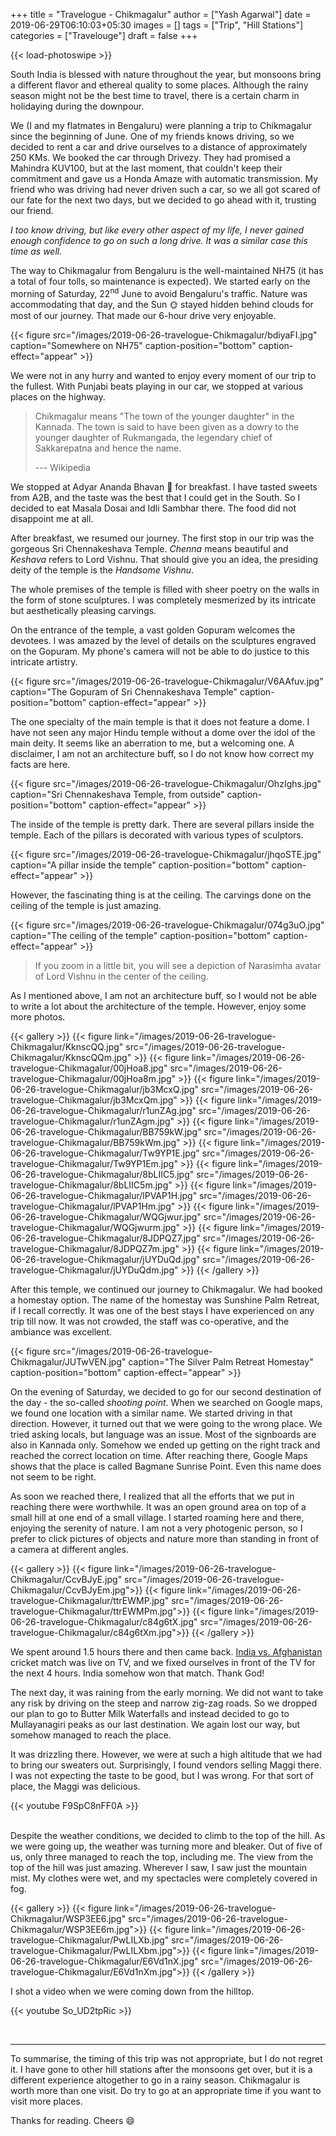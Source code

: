 +++
title = "Travelogue - Chikmagalur"
author = ["Yash Agarwal"]
date = 2019-06-29T06:10:03+05:30
images = []
tags = ["Trip", "Hill Stations"]
categories = ["Travelouge"]
draft = false
+++

{{< load-photoswipe >}}

South India is blessed with nature throughout the year, but monsoons bring a different flavor and ethereal quality to some places. Although the rainy season might not be the best time to travel, there is a certain charm in holidaying during the downpour.

We (I and my flatmates in Bengaluru) were planning a trip to Chikmagalur since the beginning of June. One of my friends knows driving, so we decided to rent a car and drive ourselves to a distance of approximately 250 KMs. We booked the car through Drivezy. They had promised a Mahindra KUV100, but at the last moment, that couldn't keep their commitment and gave us a Honda Amaze with automatic transmission. My friend who was driving had never driven such a car, so we all got scared of our fate for the next two days, but we decided to go ahead with it, trusting our friend.


 *I too know driving, but like every other aspect of my life, I never gained enough confidence to go on such a long drive. It was a similar case this time as well.*

The way to Chikmagalur from Bengaluru is the well-maintained NH75 (it has a total of four tolls, so maintenance is expected). We started early on the morning of Saturday, 22<sup>nd</sup> June to avoid Bengaluru's traffic. Nature was accommodating that day, and the Sun 🌞 stayed hidden behind clouds for most of our journey. That made our 6-hour drive very enjoyable. 

{{< figure src="/images/2019-06-26-travelogue-Chikmagalur/bdiyaFI.jpg" caption="Somewhere on NH75" caption-position="bottom"  caption-effect="appear" >}}

We were not in any hurry and wanted to enjoy every moment of our trip to the fullest. With Punjabi beats playing in our car, we stopped at various places on the highway.

> Chikmagalur means "The town of the younger daughter" in the Kannada. The town is said to have been given as a dowry to the younger daughter of Rukmangada, the legendary chief of Sakkarepatna and hence the name.
>
> --- Wikipedia

We stopped at Adyar Ananda Bhavan 🏨 for breakfast. I have tasted sweets from A2B, and the taste was the best that I could get in the South. So I decided to eat Masala Dosai and Idli Sambhar there. The food did not disappoint me at all.

After breakfast, we resumed our journey. The first stop in our trip was the gorgeous Sri Chennakeshava Temple. *Chenna* means beautiful and *Keshava* refers to Lord Vishnu. That should give you an idea, the presiding deity of the temple is the *Handsome Vishnu*.

The whole premises of the temple is filled with sheer poetry on the walls in the form of stone sculptures. I was completely mesmerized by its intricate but aesthetically pleasing carvings.

On the entrance of the temple, a vast golden Gopuram welcomes the devotees. I
 was amazed by the level of details on the sculptures engraved on the Gopuram. My phone's camera will not be able to do justice to this intricate artistry.

{{< figure src="/images/2019-06-26-travelogue-Chikmagalur/V6AAfuv.jpg" caption="The Gopuram of Sri Chennakeshava Temple" caption-position="bottom"  caption-effect="appear" >}}

The one specialty of the main temple is that it does not feature a dome. I have not seen any major Hindu temple without a dome over the idol of the main deity. It seems like an aberration to me, but a welcoming one. A disclaimer, I am not an architecture buff, so I do not know how correct my facts are here.

{{< figure src="/images/2019-06-26-travelogue-Chikmagalur/OhzIghs.jpg" caption="Sri Chennakeshava Temple, from outside" caption-position="bottom"  caption-effect="appear" >}}

The inside of the temple is pretty dark. There are several pillars inside the temple. Each of the pillars is decorated with various types of sculptors.

{{< figure src="/images/2019-06-26-travelogue-Chikmagalur/jhqoSTE.jpg" caption="A pillar inside the temple" caption-position="bottom"  caption-effect="appear" >}}

However, the fascinating thing is at the ceiling. The carvings done on the ceiling of the temple is just amazing.

{{< figure src="/images/2019-06-26-travelogue-Chikmagalur/074g3uO.jpg" caption="The ceiling of the temple" caption-position="bottom"  caption-effect="appear" >}}

> If you zoom in a little bit, you will see a depiction of Narasimha avatar of Lord Vishnu in the center of the ceiling.

As I mentioned above, I am not an architecture buff, so I would not be able to write a lot about the architecture of the temple. However, enjoy some more photos.

{{< gallery >}}
  {{< figure link="/images/2019-06-26-travelogue-Chikmagalur/KknscQQ.jpg" src="/images/2019-06-26-travelogue-Chikmagalur/KknscQQm.jpg" >}}
  {{< figure link="/images/2019-06-26-travelogue-Chikmagalur/00jHoa8.jpg" src="/images/2019-06-26-travelogue-Chikmagalur/00jHoa8m.jpg" >}}
  {{< figure link="/images/2019-06-26-travelogue-Chikmagalur/jb3McxQ.jpg" src="/images/2019-06-26-travelogue-Chikmagalur/jb3McxQm.jpg" >}}
  {{< figure link="/images/2019-06-26-travelogue-Chikmagalur/r1unZAg.jpg" src="/images/2019-06-26-travelogue-Chikmagalur/r1unZAgm.jpg" >}}
  {{< figure link="/images/2019-06-26-travelogue-Chikmagalur/BB759kW.jpg" src="/images/2019-06-26-travelogue-Chikmagalur/BB759kWm.jpg" >}}
  {{< figure link="/images/2019-06-26-travelogue-Chikmagalur/Tw9YP1E.jpg" src="/images/2019-06-26-travelogue-Chikmagalur/Tw9YP1Em.jpg" >}}
  {{< figure link="/images/2019-06-26-travelogue-Chikmagalur/8bLIIC5.jpg" src="/images/2019-06-26-travelogue-Chikmagalur/8bLIIC5m.jpg" >}}
  {{< figure link="/images/2019-06-26-travelogue-Chikmagalur/lPVAP1H.jpg" src="/images/2019-06-26-travelogue-Chikmagalur/lPVAP1Hm.jpg" >}}
  {{< figure link="/images/2019-06-26-travelogue-Chikmagalur/WQGjwur.jpg" src="/images/2019-06-26-travelogue-Chikmagalur/WQGjwurm.jpg" >}}
  {{< figure link="/images/2019-06-26-travelogue-Chikmagalur/8JDPQZ7.jpg" src="/images/2019-06-26-travelogue-Chikmagalur/8JDPQZ7m.jpg" >}}
  {{< figure link="/images/2019-06-26-travelogue-Chikmagalur/jUYDuQd.jpg" src="/images/2019-06-26-travelogue-Chikmagalur/jUYDuQdm.jpg" >}}
{{< /gallery >}}

After this temple, we continued our journey to Chikmagalur. We had booked a homestay option. The name of the homestay was Sunshine Palm Retreat, if I recall correctly. It was one of the best stays I have experienced on any trip till now. It was not crowded, the staff was co-operative, and the ambiance was excellent.

{{< figure src="/images/2019-06-26-travelogue-Chikmagalur/JUTwVEN.jpg" caption="The Silver Palm Retreat Homestay" caption-position="bottom"  caption-effect="appear" >}}

On the evening of Saturday, we decided to go for our second destination of the day - the so-called *shooting point*. When we searched on Google maps, we found one location with a similar name. We started driving in that direction. However, it turned out that we were going to the wrong place. We tried asking locals, but language was an issue. Most of the signboards are also in Kannada only. Somehow we ended up getting on the right track and reached the correct location on time. After reaching there, Google Maps shows that the place is called Bagmane Sunrise Point. Even this name does not seem to be right.

As soon we reached there, I realized that all the efforts that we put in reaching there were worthwhile. It was an open ground area on top of a small hill at one end of a small village. I started roaming here and there, enjoying the serenity of nature. I am not a very photogenic person, so I prefer to click pictures of objects and nature more than standing in front of a camera at different angles.

{{< gallery >}}
  {{< figure link="/images/2019-06-26-travelogue-Chikmagalur/CcvBJyE.jpg" src="/images/2019-06-26-travelogue-Chikmagalur/CcvBJyEm.jpg">}}
  {{< figure link="/images/2019-06-26-travelogue-Chikmagalur/ttrEWMP.jpg" src="/images/2019-06-26-travelogue-Chikmagalur/ttrEWMPm.jpg">}}
  {{< figure link="/images/2019-06-26-travelogue-Chikmagalur/c84g6tX.jpg" src="/images/2019-06-26-travelogue-Chikmagalur/c84g6tXm.jpg">}}
{{< /gallery >}}

We spent around 1.5 hours there and then came back. [India vs. Afghanistan](https://www.cricbuzz.com/live-cricket-scorecard/20264/ind-vs-afg-match-28-icc-cricket-world-cup-2019) cricket match was live on TV, and we fixed ourselves in front of the TV for the next 4 hours. India somehow won that match. Thank God!

The next day, it was raining from the early morning. We did not want to take any risk by driving on the steep and narrow zig-zag roads. So we dropped our plan to go to Butter Milk Waterfalls and instead decided to go to Mullayanagiri peaks as our last destination. We again lost our way, but somehow managed to reach the place. 

It was drizzling there. However, we were at such a high altitude that we had to bring our sweaters out. Surprisingly, I found vendors selling Maggi there. I was not expecting the taste to be good, but I was wrong. For that sort of place, the Maggi was delicious.

{{< youtube F9SpC8nFF0A >}}

<br/>
Despite the weather conditions, we decided to climb to the top of the hill. As we were going up, the weather was turning more and bleaker. Out of five of us, only three managed to reach the top, including me. The view from the top of the hill was just amazing. Wherever I saw, I saw just the mountain mist. My clothes were wet, and my spectacles were completely covered in fog.

{{< gallery >}}
  {{< figure link="/images/2019-06-26-travelogue-Chikmagalur/WSP3EE6.jpg" src="/images/2019-06-26-travelogue-Chikmagalur/WSP3EE6m.jpg">}}
  {{< figure link="/images/2019-06-26-travelogue-Chikmagalur/PwLILXb.jpg" src="/images/2019-06-26-travelogue-Chikmagalur/PwLILXbm.jpg">}}
  {{< figure link="/images/2019-06-26-travelogue-Chikmagalur/E6Vd1nX.jpg" src="/images/2019-06-26-travelogue-Chikmagalur/E6Vd1nXm.jpg">}}
{{< /gallery >}}

I shot a video when we were coming down from the hilltop.

{{< youtube So_UD2tpRic  >}}

<br/>

---

To summarise, the timing of this trip was not appropriate, but I do not regret it. I have gone to other hill stations after the monsoons get over, but it is a different experience altogether to go in a rainy season. Chikmagalur is worth more than one visit. Do try to go at an appropriate time if you want to visit more places.

Thanks for reading. Cheers :smile: